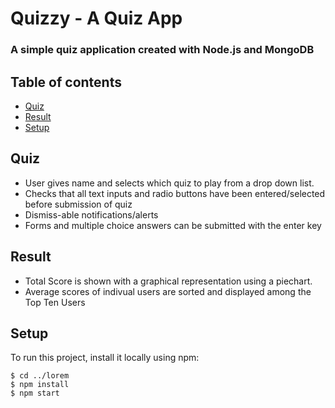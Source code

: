 # Quizzy - A Quiz App
### A simple quiz application created with Node.js and MongoDB


## Table of contents
* [Quiz](#quiz)
* [Result](#result)
* [Setup](#setup)

## Quiz
* User gives name and selects which quiz to play from a drop down list. 
* Checks that all text inputs and radio buttons have been entered/selected before submission of quiz
* Dismiss-able notifications/alerts
* Forms and multiple choice answers can be submitted with the enter key


## Result
* Total Score is shown with a graphical representation using a piechart.
* Average scores of indivual users are sorted and displayed among the Top Ten Users

## Setup
To run this project, install it locally using npm:

```
$ cd ../lorem
$ npm install
$ npm start
```
